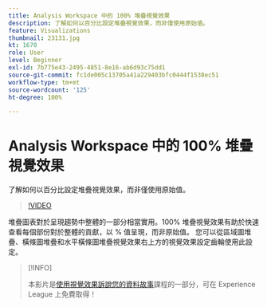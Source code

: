 ```yaml
---
title: Analysis Workspace 中的 100% 堆疊視覺效果
description: 了解如何以百分比設定堆疊視覺效果，而非僅使用原始值。
feature: Visualizations
thumbnail: 23131.jpg
kt: 1670
role: User
level: Beginner
exl-id: 7b775e43-2495-4851-8e16-ab6d93c75dd1
source-git-commit: fc1de005c13705a41a229403bfc0444f1538ec51
workflow-type: tm+mt
source-wordcount: '125'
ht-degree: 100%

---
```


# Analysis Workspace 中的 100% 堆疊視覺效果

了解如何以百分比設定堆疊視覺效果，而非僅使用原始值。

>[!VIDEO](https://video.tv.adobe.com/v/23131/?quality=12&learn=on)

堆疊圖表對於呈現趨勢中整體的一部分相當實用。100% 堆疊視覺效果有助於快速查看每個部份對於整體的貢獻，以 % 值呈現，而非原始值。 您可以從區域圖堆疊、橫條圖堆疊和水平橫條圖堆疊視覺效果右上方的視覺效果設定齒輪使用此設定。

>[!INFO]
>
> 本影片是[使用視覺效果訴說您的資料故事](https://experienceleague.adobe.com/?recommended=Analytics-U-1-2021.1.visualizations)課程的一部分，可在 Experience League 上免費取得！
